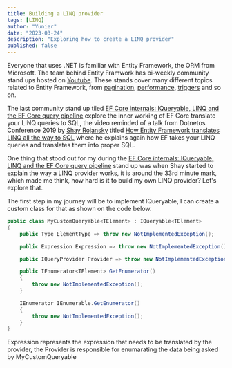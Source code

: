 ```yaml
---
title: Building a LINQ provider
tags: [LINQ]
author: "Yunier"
date: "2023-03-24"
description: "Exploring how to create a LINQ provider"
published: false
---
```


Everyone that uses .NET is familiar with Entity Framework, the ORM from Microsoft. The team behind Entity Framwork has bi-weekly community stand ups hosted on [Youtube](https://www.youtube.com/watch?v=pmnHGWYpCfg&list=PLdo4fOcmZ0oX0ObHwBrJ0vJpZ7PiYMqeA). These stands cover many different topics related to Entity Framework, from [pagination](https://www.youtube.com/watch?v=DIKH-q-gJNU), [performance](https://www.youtube.com/watch?v=VgNFFEqwZPU&list=PLdo4fOcmZ0oX0ObHwBrJ0vJpZ7PiYMqeA&index=46), [triggers](https://www.youtube.com/watch?v=Gjys0Yebobk&list=PLdo4fOcmZ0oX0ObHwBrJ0vJpZ7PiYMqeA&index=41) and so on. 

The last community stand up tiled [EF Core internals: IQueryable, LINQ and the EF Core query pipeline](https://www.youtube.com/watch?v=1Ld3dtnTrMw&list=PLdo4fOcmZ0oX0ObHwBrJ0vJpZ7PiYMqeA&index=2) explore the inner working of EF Core translate your LINQ queries to SQL, the video reminded of a talk from Dotnetos Conference 2019 by [Shay Rojansky](https://twitter.com/shayrojansky) titled [How Entity Framework translates LINQ all the way to SQL](https://www.youtube.com/watch?v=r69ZxXgOIK4) where he explains again how EF takes your LINQ queries and translates them into proper SQL. 

One thing that stood out for my during the [EF Core internals: IQueryable, LINQ and the EF Core query pipeline](https://www.youtube.com/watch?v=1Ld3dtnTrMw&list=PLdo4fOcmZ0oX0ObHwBrJ0vJpZ7PiYMqeA&index=2) stand up was when Shay started to explain the way a LINQ provider works, it is around the 33rd minute mark, which made me think, how hard is it to build my own LINQ provider? Let's explore that.

The first step in my journey will be to implement IQueryable, I can create a custom class for that as shown on the code below.

```c#
public class MyCustomQueryable<TElement> : IQueryable<TElement>
{
    public Type ElementType => throw new NotImplementedException();

    public Expression Expression => throw new NotImplementedException();

    public IQueryProvider Provider => throw new NotImplementedException();

    public IEnumerator<TElement> GetEnumerator()
    {
        throw new NotImplementedException();
    }

    IEnumerator IEnumerable.GetEnumerator()
    {
        throw new NotImplementedException();
    }
}
```

Expression represents the expression that needs to be translated by the provider, the Provider is responsible for enumarating the data being asked by MyCustomQueryable

